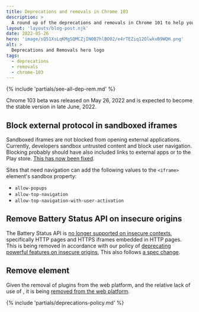 ```yaml
---
title: Deprecations and removals in Chrome 103
description: >
  A round up of the deprecations and removals in Chrome 101 to help you plan.
layout: 'layouts/blog-post.njk'
date: 2022-05-26
hero: 'image/sQ51XsLqKMgSQMCZjIN0B7hlBO02/e4rTEZiq12OlwkvB9WQH.png'
alt: >
  Deprecations and Removals hero logo
tags:
  - deprecations
  - removals
  - chrome-103
---
```


{% include 'partials/see-all-dep-rem.md' %}

Chrome 103 beta was released on May 26, 2022 and is expected to become the
stable version in late June, 2022.

## Block external protocol in sandboxed iframes

Sandboxed iframes are not blocked from opening external applications. Currently, developers sandbox untrusted content and block user navigation. Blocking probably should have also included links to external apps or to the Play store. [This has now been fixed](https://chromestatus.com/feature/5680742077038592).

Sites that need navigation can add the following values to the `<iframe>` element's sandbox property:

* `allow-popups`
* `allow-top-navigation`
* `allow-top-navigation-with-user-activation`

## Remove Battery Status API on insecure origins

The Battery Status API is [no longer supported on insecure contexts](https://chromestatus.com/feature/4878376799043584), specifically HTTP pages and HTTPS iframes embedded in HTTP pages. This is being removed in accordance with our policy of [deprecating powerful features on insecure origins](https://www.chromium.org/Home/chromium-security/deprecating-powerful-features-on-insecure-origins), This also follows [a spec change](https://github.com/w3c/battery/issues/15).

## Remove <param> element

Given the removal of plugins from the web platform, and the relative lack of use of <param>, it is being [removed from the web platform](https://chromestatus.com/feature/6283184588193792).

{% include 'partials/deprecations-policy.md' %}
